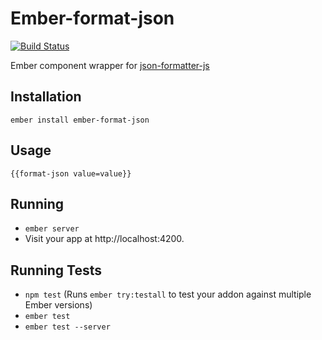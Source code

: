 # Ember-format-json

[![Build Status](https://travis-ci.org/wecatch/ember-format-json.svg?branch=master)](https://travis-ci.org/wecatch/ember-format-json)

Ember component wrapper for [json-formatter-js](https://github.com/mohsen1/json-formatter-js)

## Installation

```
ember install ember-format-json
```

## Usage

```
{{format-json value=value}}
```

## Running

* `ember server`
* Visit your app at http://localhost:4200.

## Running Tests

* `npm test` (Runs `ember try:testall` to test your addon against multiple Ember versions)
* `ember test`
* `ember test --server`
